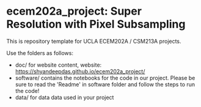 # ecem202a_project: Super Resolution with Pixel Subsampling
This is repository template for UCLA ECEM202A / CSM213A projects.

Use the folders as follows:

* doc/ for website content, website: https://shyandeepdas.github.io/ecem202a_project/
* software/ contains the notebooks for the code in our project. Please be sure to read the 'Readme' in software folder and follow the steps to run the code!
* data/ for data data used in your project

